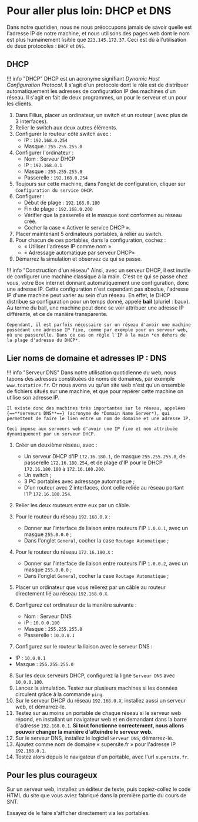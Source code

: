 # Pour aller plus loin: DHCP et DNS

Dans notre quotidien, nous ne nous préoccupons jamais de savoir quelle est l'adresse IP de notre machine, et nous utilisons des pages web dont le nom est plus humainement lisible que `223.145.172.37`. Ceci est dû à l'utilisation de deux protocoles : `DHCP` et `DNS`.

##  DHCP

!!! info "DHCP"
	DHCP est un acronyme signifiant *Dynamic Host Configuration Protocol*. Il s'agit d'un protocole dont le rôle est de distribuer automatiquement les adresses de configuration IP des machines d'un réseau. Il s'agit en fait de deux programmes, un pour le serveur et un pour les clients.

1. Dans Filius, placer un ordinateur, un switch et un routeur ( avec plus de 3 interfaces).
2. Relier le switch aux deux autres éléments.
3. Configurer le routeur côté switch avec :
	* IP : `192.168.0.254`
	* Masque : `255.255.255.0`
4. Configurer l'ordinateur :
	* Nom : Serveur DHCP
	* IP : `192.168.0.1`
	* Masque : `255.255.255.0`
	* Passerelle : `192.168.0.254`
5. Toujours sur cette machine, dans l'onglet de configuration, cliquer sur `Configuration du service DHCP`.
6. Configurer :
	* Début de plage : `192.168.0.100`
	* Fin de plage : `192.168.0.200`
	* Vérifier que la passerelle et le masque sont conformes au réseau créé.
	* Cocher la case &laquo; Activer le service DHCP &raquo;.
7. Placer maintenant 5 ordinateurs portables, à relier au switch.
8. Pour chacun de ces portables, dans la configuration, cochez :
	* &laquo; Utiliser l'adresse IP comme nom &raquo;
	* &laquo; Adressage automatique par serveur DHCP&raquo;
9. Démarrez  la simulation et observez ce qui se passe.

!!! info "Construction d'un réseau"
	Ainsi, avec un serveur DHCP, il est inutile de configurer une machine classique à la main. C'est ce qui se passe chez vous, votre Box internet donnant automatiquement une configuration, donc une adresse IP. Cette configuration n'est cependant pas absolue, l'adresse IP d'une machine peut varier au sein d'un réseau. En effet, le DHCP distribue sa configuration pour un temps donné, appelé **bail** (pluriel : baux). Au terme du bail, une machine peut donc se voir attribuer une adresse IP différente, et ce de manière transparente.
 
	Cependant, il est parfois nécessaire sur un réseau d'avoir une machine possédant une adresse IP fixe, comme par exemple pour un serveur web, où une passerelle. Dans ce cas on règle l'IP à la main *en dehors de la plage d'adresse du DHCP*.


## Lier noms de domaine et adresses IP : DNS

!!! info "Serveur DNS"
	Dans notre utilisation quotidienne du web, nous tapons des adresses constituées de noms de domaines, par exemple `www.toutatice.fr`. Or nous avons vu qu'un site web n'est qu'un ensemble de fichiers situés sur une machine, et que pour repérer cette machine on utilise son adresse IP.
	
	Il existe donc des machines très importantes sur le réseau, appelées {==**serveurs DNS**==} (acronyme de *Domain Name Server*), qui permettent de faire le lien entre un nom de domaine et une adresse IP.
	
	Ceci impose aux serveurs web d'avoir une IP fixe et non attribuée dynamiquement par un serveur DHCP.
 

1. Créer un deuxième réseau, avec :
	* Un serveur DHCP d'IP `172.16.180.1`, de masque `255.255.255.0`, de passerelle `172.16.180.254`, et de plage d'IP pour le DHCP `172.16.180.100` à `172.16.180.200`.
	*  Un switch ;
	*  3 PC portables avec adressage automatique ;
	*  D'un routeur avec 2 interfaces, dont celle reliée au réseau portant l'IP `172.16.180.254`.

2. Relier les deux routeurs entre eux par un câble.
3. Pour le routeur du réseau `192.168.0.X` :
	* Donner sur l'interface de liaison entre routeurs l'IP `1.0.0.1`, avec un masque `255.0.0.0` ;
	* Dans l'onglet `General`, cocher la case `Routage Automatique` ;
	
4. Pour le routeur du réseau `172.16.180.X` :
	* Donner sur l'interface de liaison entre routeurs l'IP `1.0.0.2`, avec un masque `255.0.0.0` ;
	* Dans l'onglet `General`, cocher la case `Routage Automatique` ;
	
5. Placer un ordinateur que vous relierez par un câble au routeur directement lié au réseau `192.168.0.X`.
6. Configurez cet ordinateur de la manière suivante :
	* Nom : Serveur DNS
	* IP : `10.0.0.100`
	* Masque : `255.255.255.0`
	* Passerelle : `10.0.0.1`
7. Configurez sur le routeur la liaison avec le serveur DNS :
 * IP : `10.0.0.1`
 * Masque : `255.255.255.0`
8. Sur les deux serveurs DHCP, configurez la ligne `Serveur DNS` avec `10.0.0.100`.
9. Lancez la simulation. Testez sur plusieurs machines si les données circulent grâce à la commande `ping`.
10. Sur le serveur DHCP du réseau `192.168.0.X`, installez aussi un serveur web, et démarrez-le.
11. Testez sur au moins un portable de chaque réseau si le serveur web répond, en installant un navigateur web et en demandant dans la barre d'adresse `192.168.0.1`.
	**Si tout fonctionne correctement, nous allons pouvoir changer la manière d'atteindre le serveur web.**
12. Sur le serveur DNS, installez le logiciel `Serveur DNS`, démarrez-le.
13. Ajoutez comme nom de domaine &laquo; supersite.fr &raquo; pour l'adresse IP `192.168.0.1`.
14. Testez alors depuis le navigateur d'un portable, avec l'url `supersite.fr`.

## Pour les plus courageux

Sur un serveur web, installez un éditeur de texte, puis copiez-collez le code HTML du site que vous aviez fabriqué dans la première partie du cours de SNT.

Essayez de le faire s'afficher directement via les portables.


